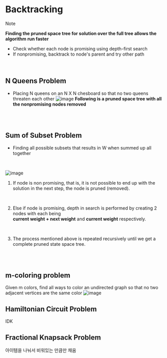 # Backtracking
> [!NOTE]  
> **Finding the pruned space tree for solution over the full tree allows the algorithm run faster**

- Check whether each node is promising using depth-first search 
- If nonpromising, backtrack to node's parent and try other path </br>
</br></br>


## N Queens Problem
- Placing N queens on an N X N chesboard so that no two queens threaten each other
![image](https://github.com/juho-creator/CS-Courses/assets/72856990/c9481119-9a5b-410d-9a70-de5dc3bebe64)
**Following is a pruned space tree with all the nonpromising nodes removed**




</br></br>



## Sum of Subset Problem 
- Finding all possible subsets that results in W when summed up all together
</br>

![image](https://github.com/juho-creator/CS-Courses/assets/72856990/1075a09f-49a3-4153-82d1-96b4dc3678cd)

1. If node is non promising, that is, it is not possible to end up with the solution in the next step,
the node is pruned (removed). 
</br>

2. Else if node is promising, depth in search is performed by creating 2 nodes with each being  </br>
**current weight + next weight** and **current weight** respectively.
</br>

3. The process mentioned above is repeated recursively until we get a complete pruned state space tree.

</br></br>


##  m-coloring problem
Given m colors, find all ways to color an undirected graph so that no two adjacent vertices are the same color
![image](https://github.com/juho-creator/CS-Courses/assets/72856990/2dee1e31-f2d5-4eca-8a9e-62ed597c4919)


## Hamiltonian Circuit Problem
IDK


## Fractional Knapsack Problem
아이템을 나눠서 비워있는 만큼만 채움


